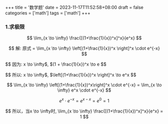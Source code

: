 +++
title = '数学题'
date = 2023-11-17T11:52:58+08:00
draft = false
categories = ['math']
tags = ['math']
+++

### 1.求极限
$$
\lim_{x \to \infty} \frac{[(1+\frac{1}{x})^x]^x}{e^x}
$$

$$
解: 原式 = \lim_{x \to \infty} \left[(1+\frac{1}{x})^x \right]^x \cdot e^{-x}
$$

$$
因为: x \to \infty$, $(1 + \frac{1}{x})^x \to e
$$

$$
所以: x \to \infty$, $\left[(1+\frac{1}{x})^x \right]^x \to e^x
$$

$$
\lim_{x \to \infty} \left[(1+\frac{1}{x})^x\right]^x \cdot e^{-x} = \lim_{x \to \infty} e^x \cdot e^{-x}
$$

$$
e^x \cdot e^{-x} = e^{x-x} = e^0 = 1
$$

$$
所以，当x \to \infty时, \lim_{x \to \infty} \frac{[(1+\frac{1}{x})^x]^x}{e^x} = 1
$$
